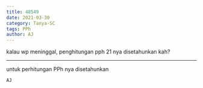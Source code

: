 ```yaml
---
title: 48549
date: 2021-03-30
category: Tanya-SC
tags: PPh
author: AJ
---
```


kalau wp meninggal, penghitungan pph 21 nya disetahunkan kah?

---

untuk perhitungan PPh nya disetahunkan

`AJ`
